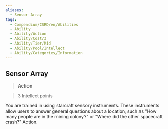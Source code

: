 ```yaml
---
aliases:
  - Sensor Array
tags:
  - Compendium/CSRD/en/Abilities
  - Ability
  - Ability/Action
  - Ability/Cost/3
  - Ability/Tier/Mid
  - Ability/Pool/Intellect
  - Ability/Categories/Information
---
```

    
      
## Sensor Array      
>**Action**      
>3 Intellect points    
      
You are trained in using starcraft sensory instruments. These instruments allow users to answer general questions about a location, such as "How many people are in the mining colony?" or "Where did the other spacecraft crash?" Action.
